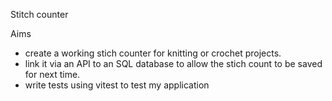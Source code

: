 Stitch counter

Aims

- create a working stich counter for knitting or crochet projects.
- link it via an API to an SQL database to allow the stich count to be saved for next time. 
- write tests using vitest to test my application
